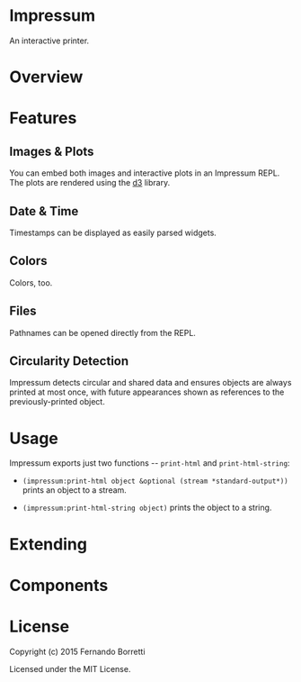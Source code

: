 # Impressum

An interactive printer.

# Overview

# Features

## Images & Plots

You can embed both images and interactive plots in an Impressum REPL. The plots
are rendered using the [d3][d3] library.

## Date & Time

Timestamps can be displayed as easily parsed widgets.

## Colors

Colors, too.

## Files

Pathnames can be opened directly from the REPL.

## Circularity Detection

Impressum detects circular and shared data and ensures objects are always
printed at most once, with future appearances shown as references to the
previously-printed object.

# Usage

Impressum exports just two functions -- `print-html` and `print-html-string`:

* `(impressum:print-html object &optional (stream *standard-output*))` prints an
  object to a stream.

* `(impressum:print-html-string object)` prints the object to a string.

# Extending

# Components

# License

Copyright (c) 2015 Fernando Borretti

Licensed under the MIT License.

[d3]: http://d3js.org/
